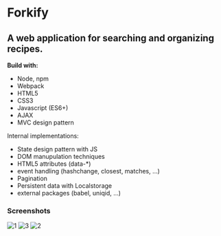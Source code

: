 # Forkify
## A web application for searching and organizing recipes.

**Build with:**
- Node, npm
- Webpack
- HTML5
- CSS3
- Javascript (ES6+)
- AJAX
- MVC design pattern


Internal implementations:
- State design pattern with JS
- DOM manupulation techniques
- HTML5 attributes (data-*)
- event handling (hashchange, closest, matches, ...)
- Pagination
- Persistent data with Localstorage
- external packages (babel, uniqid, ...)

### Screenshots
![1](https://user-images.githubusercontent.com/55952739/70643621-024d4f00-1c4a-11ea-8eec-a56a1d1cfa87.png)
![3](https://user-images.githubusercontent.com/55952739/70644022-d2527b80-1c4a-11ea-94f0-ac3bd1426100.png)
![2](https://user-images.githubusercontent.com/55952739/70643719-290b8580-1c4a-11ea-90b8-b435fcce4f35.png)
